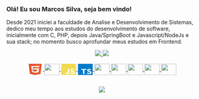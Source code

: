 ### Olá! Eu sou Marcos Silva, seja bem vindo!
<p>Desde 2021 iniciei a faculdade de Analise e Desenvolvimento de Sistemas, dedico meu tempo  aos estudos do desenvolvimento de software, inicialmente com C, PHP, depois Java/SpringBoot e Javascript/NodeJs e sua stack; no momento busco aprofundar meus estudos em Frontend.</p>


<div align="center">
  <a href="https://github.com/MarcosSilva2021">
  <a href="https://github.com/MarcosSilva2021">
  <img height="180em" src="https://github-readme-stats.vercel.app/api?username=MarcosSilva2021&show_icons=true&theme=dracula&include_all_commits=true&count_private=true"/>
  <img height="180em" src="https://github-readme-stats.vercel.app/api/top-langs/?username=MarcosSilva2021&layout=compact&langs_count=7&theme=dracula"/>  
</div>
    
<div align="center" style="display: inline_block"><br>
  <img align="center" height="30" width="40" src="https://raw.githubusercontent.com/devicons/devicon/master/icons/html5/html5-original.svg">
  <img align="center" height="30" width="40" src="https://img.shields.io/badge/CSS3-000?style=for-the-badge&logo=css3&logoColor=264CE4">
  <img align="center" height="30" width="40" src="https://raw.githubusercontent.com/devicons/devicon/master/icons/javascript/javascript-plain.svg">
  <img align="center" height="30" width="40" src="https://raw.githubusercontent.com/devicons/devicon/master/icons/typescript/typescript-plain.svg">
  <img align="center" height="30" width="40" src="https://cdn.jsdelivr.net/gh/devicons/devicon/icons/nodejs/nodejs-original.svg">  
  <img align="center" height="30" width="40" src="https://img.shields.io/badge/Java-000?style=for-the-badge&logo=java">
  <img align="center" height="30" width="40" src="https://img.shields.io/badge/C-000?style=for-the-badge&logo=c">
  <img align="center" height="30" width="40" src="https://img.shields.io/badge/Python-000?style=for-the-badge&logo=python">
  <img align="center" height="30" width="40" src="https://img.shields.io/badge/MySQL-000?style=for-the-badge&logo=mysql&logoColor=005C84">
    
  
</div>

##

<div align="center"> 
  <a href = "mailto:mfsilva5585@gmail.com"><img src="https://img.shields.io/badge/-Gmail-%23333?style=for-the-badge&logo=gmail&logoColor=white" target="_blank"></a>
  
</div>

<!---
MarcosSilva2021/MarcosSilva2021 is a ✨ special ✨ repository because its `README.md` (this file) appears on your GitHub profile.
You can click the Preview link to take a look at your changes.
--->
